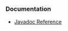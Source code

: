 

### Documentation

- [Javadoc Reference](https://tquadrat.github.io/foundation-svg/javadoc/index.html)